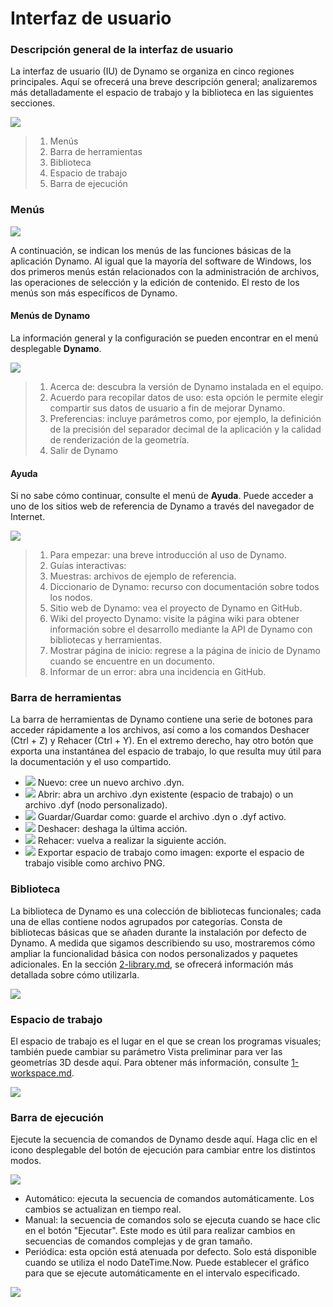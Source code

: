 # Interfaz de usuario

### Descripción general de la interfaz de usuario

La interfaz de usuario (IU) de Dynamo se organiza en cinco regiones principales. Aquí se ofrecerá una breve descripción general; analizaremos más detalladamente el espacio de trabajo y la biblioteca en las siguientes secciones.

![](<images/user interface - ui.jpg>)

> 1. Menús
> 2. Barra de herramientas
> 3. Biblioteca
> 4. Espacio de trabajo
> 5. Barra de ejecución

### Menús

![](<images/user interface - menu.jpg>)

A continuación, se indican los menús de las funciones básicas de la aplicación Dynamo. Al igual que la mayoría del software de Windows, los dos primeros menús están relacionados con la administración de archivos, las operaciones de selección y la edición de contenido. El resto de los menús son más específicos de Dynamo.

#### Menús de Dynamo

La información general y la configuración se pueden encontrar en el menú desplegable **Dynamo**.

![](<images/user interface - dynamo menu.jpg>)

> 1. Acerca de: descubra la versión de Dynamo instalada en el equipo.
> 2. Acuerdo para recopilar datos de uso: esta opción le permite elegir compartir sus datos de usuario a fin de mejorar Dynamo.
> 3. Preferencias: incluye parámetros como, por ejemplo, la definición de la precisión del separador decimal de la aplicación y la calidad de renderización de la geometría.
> 4. Salir de Dynamo

#### Ayuda

Si no sabe cómo continuar, consulte el menú de **Ayuda**. Puede acceder a uno de los sitios web de referencia de Dynamo a través del navegador de Internet.

![](<images/user interface - help menu.jpg>)

> 1. Para empezar: una breve introducción al uso de Dynamo.
> 2. Guías interactivas:
> 3. Muestras: archivos de ejemplo de referencia.
> 4. Diccionario de Dynamo: recurso con documentación sobre todos los nodos.
> 5. Sitio web de Dynamo: vea el proyecto de Dynamo en GitHub.
> 6. Wiki del proyecto Dynamo: visite la página wiki para obtener información sobre el desarrollo mediante la API de Dynamo con bibliotecas y herramientas.
> 7. Mostrar página de inicio: regrese a la página de inicio de Dynamo cuando se encuentre en un documento.
> 8. Informar de un error: abra una incidencia en GitHub.

### Barra de herramientas

La barra de herramientas de Dynamo contiene una serie de botones para acceder rápidamente a los archivos, así como a los comandos Deshacer \(Ctrl + Z) y Rehacer \(Ctrl + Y). En el extremo derecho, hay otro botón que exporta una instantánea del espacio de trabajo, lo que resulta muy útil para la documentación y el uso compartido.

* ![](<images/user interface - new file.jpg>) Nuevo: cree un nuevo archivo .dyn.
* ![](<images/user interface - open (1).jpg>) Abrir: abra un archivo .dyn existente (espacio de trabajo) o un archivo .dyf (nodo personalizado).
* ![](<images/user interface - save.jpg>) Guardar/Guardar como: guarde el archivo .dyn o .dyf activo.
* ![](<images/user interface - undo.jpg>) Deshacer: deshaga la última acción.
* ![](<images/user interface - redo.jpg>) Rehacer: vuelva a realizar la siguiente acción.
* ![](<images/user interface - screenshot.jpg>) Exportar espacio de trabajo como imagen: exporte el espacio de trabajo visible como archivo PNG.

### Biblioteca

La biblioteca de Dynamo es una colección de bibliotecas funcionales; cada una de ellas contiene nodos agrupados por categorías. Consta de bibliotecas básicas que se añaden durante la instalación por defecto de Dynamo. A medida que sigamos describiendo su uso, mostraremos cómo ampliar la funcionalidad básica con nodos personalizados y paquetes adicionales. En la sección [2-library.md](2-library.md "mention"), se ofrecerá información más detallada sobre cómo utilizarla.

![](<images/user interface - library.jpg>)

### Espacio de trabajo

El espacio de trabajo es el lugar en el que se crean los programas visuales; también puede cambiar su parámetro Vista preliminar para ver las geometrías 3D desde aquí. Para obtener más información, consulte [1-workspace.md](1-workspace.md "mention").

![](<images/user interface - workspace.gif>)

### Barra de ejecución

Ejecute la secuencia de comandos de Dynamo desde aquí. Haga clic en el icono desplegable del botón de ejecución para cambiar entre los distintos modos.

![](<images/user interface - execution bar.gif>)

* Automático: ejecuta la secuencia de comandos automáticamente. Los cambios se actualizan en tiempo real.
* Manual: la secuencia de comandos solo se ejecuta cuando se hace clic en el botón "Ejecutar". Este modo es útil para realizar cambios en secuencias de comandos complejas y de gran tamaño.
* Periódica: esta opción está atenuada por defecto. Solo está disponible cuando se utiliza el nodo DateTime.Now. Puede establecer el gráfico para que se ejecute automáticamente en el intervalo especificado.

![](<images/user interface - execution bar DateTime node.jpg>)

